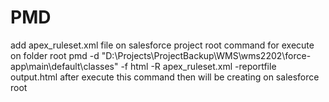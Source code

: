 # PMD
add apex_ruleset.xml file on salesforce project root
command for execute on folder root
pmd -d "D:\Projects\ProjectBackup\WMS\wms2202\force-app\main\default\classes" -f html -R apex_ruleset.xml -reportfile output.html
after execute this command then will be creating on salesforce root
